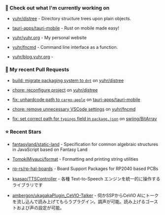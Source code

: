 ### 👷 Check out what I'm currently working on



- [yuhr/distree](https://github.com/yuhr/distree) - Directory structure trees upon plain objects.

- [tauri-apps/tauri-mobile](https://github.com/tauri-apps/tauri-mobile) - Rust on mobile made easy!

- [yuhr/yuhr.org](https://github.com/yuhr/yuhr.org) - My personal website

- [yuhr/fncmd](https://github.com/yuhr/fncmd) - Command line interface as a function.

- [yuhr/blog.yuhr.org](https://github.com/yuhr/blog.yuhr.org) - 

### 🔨 My recent Pull Requests



- [build: migrate packaging system to `dnt`](https://github.com/yuhr/distree/pull/3) on [yuhr/distree](https://github.com/yuhr/distree)

- [chore: reconfigure project](https://github.com/yuhr/distree/pull/2) on [yuhr/distree](https://github.com/yuhr/distree)

- [fix: unhardcode path to `cargo-apple`](https://github.com/tauri-apps/tauri-mobile/pull/161) on [tauri-apps/tauri-mobile](https://github.com/tauri-apps/tauri-mobile)

- [chore: remove unnecessary VSCode settings](https://github.com/yuhr/fncmd/pull/56) on [yuhr/fncmd](https://github.com/yuhr/fncmd)

- [fix: set correct path for `typings` field in `package.json`](https://github.com/swiing/BitArray/pull/30) on [swiing/BitArray](https://github.com/swiing/BitArray)

### ⭐ Recent Stars



- [fantasyland/static-land](https://github.com/fantasyland/static-land) - Specification for common algebraic structures in JavaScript based on Fantasy Land

- [TomokiMiyauci/format](https://github.com/TomokiMiyauci/format) - Formatting and printing string utilities

- [rp-rs/rp-hal-boards](https://github.com/rp-rs/rp-hal-boards) - Board Support Packages for RP2040 based PCBs

- [ksasao/TTSController](https://github.com/ksasao/TTSController) - 各種 Text-to-Speech エンジンを統一的に操作するライブラリです

- [ambergon/ukagakaPlugin_CeVIO-Talker](https://github.com/ambergon/ukagakaPlugin_CeVIO-Talker) - 伺かSSPからCeVIO AIにトークを流し込んで読み上げてもらうプラグイン。調声が可能。読み上げるゴーストおよび声の設定が可能。
